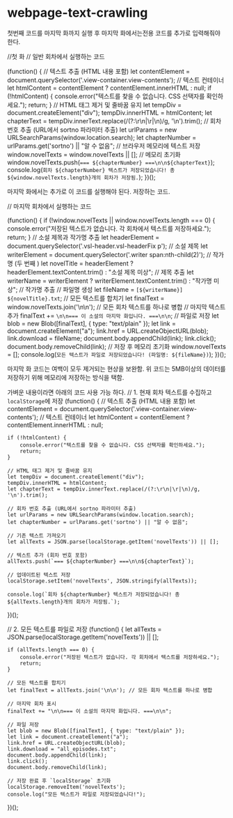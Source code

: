# webpage-text-crawling
 첫번째 코드를 마지막 화까지 실행 후 마지막 화에서는전용 코드를 추가로 입력해줘야 한다.


//첫 화 
// 일반 회차에서 실행하는 코드

(function() {
    // 텍스트 추출 (HTML 내용 포함)
    let contentElement = document.querySelector('.view-container.view-contents'); // 텍스트 컨테이너
    let htmlContent = contentElement ? contentElement.innerHTML : null;
    if (!htmlContent) {
        console.error("텍스트를 찾을 수 없습니다. CSS 선택자를 확인하세요.");
        return;
    }
    // HTML 태그 제거 및 줄바꿈 유지
    let tempDiv = document.createElement("div");
    tempDiv.innerHTML = htmlContent;
    let chapterText = tempDiv.innerText.replace(/(?:\r\n|\r|\n)/g, '\n').trim();
    // 회차 번호 추출 (URL에서 sortno 파라미터 추출)
    let urlParams = new URLSearchParams(window.location.search);
    let chapterNumber = urlParams.get('sortno') || "알 수 없음";
    // 브라우저 메모리에 텍스트 저장
    window.novelTexts = window.novelTexts || []; // 메모리 초기화
    window.novelTexts.push(`=== ${chapterNumber} ===\n\n${chapterText}`);
    console.log(`회차 ${chapterNumber} 텍스트가 저장되었습니다! 총 ${window.novelTexts.length}개의 회차가 저장됨.`);
})();



마지막 화에서는 추가로 이 코드를 실행해야 된다.
저장하는 코드.

// 마지막 회차에서 실행하는 코드

(function() {
    if (!window.novelTexts || window.novelTexts.length === 0) {
        console.error("저장된 텍스트가 없습니다. 각 회차에서 텍스트를 저장하세요.");
        return;
    }
    // 소설 제목과 작가명 추출
    let headerElement = document.querySelector('.vsl-header.vsl-headerFix p'); // 소설 제목
    let writerElement = document.querySelector('.writer span:nth-child(2)'); // 작가명 (두 번째 <span>)
    let novelTitle = headerElement ? headerElement.textContent.trim() : "소설 제목 미상"; // 제목 추출
    let writerName = writerElement ? writerElement.textContent.trim() : "작가명 미상"; // 작가명 추출
    // 파일명 생성
    let fileName = `[${writerName}] ${novelTitle}.txt`;
    // 모든 텍스트를 합치기
    let finalText = window.novelTexts.join('\n\n'); // 모든 회차 텍스트를 하나로 병합
    // 마지막 텍스트 추가
    finalText += `\n\n=== 이 소설의 마지막 화입니다. ===\n\n`;
    // 파일로 저장
    let blob = new Blob([finalText], { type: "text/plain" });
    let link = document.createElement("a");
    link.href = URL.createObjectURL(blob);
    link.download = fileName;
    document.body.appendChild(link);
    link.click();
    document.body.removeChild(link);
    // 저장 후 메모리 초기화
    window.novelTexts = [];
    console.log(`모든 텍스트가 파일로 저장되었습니다! (파일명: ${fileName})`);
})();

마지막 화 코드는 여백이 모두 제거되는 현상을 보완함.
위 코드는 5MB이상의 데이터를 저장하기 위해 메모리에 저장하는 방식을 택함.

가벼운 내용이라면 아래의 코드 사용 가능 하다.
// 1. 현재 회차 텍스트를 수집하고 `localStorage`에 저장
(function() {
    // 텍스트 추출 (HTML 내용 포함)
    let contentElement = document.querySelector('.view-container.view-contents'); // 텍스트 컨테이너
    let htmlContent = contentElement ? contentElement.innerHTML : null;

    if (!htmlContent) {
        console.error("텍스트를 찾을 수 없습니다. CSS 선택자를 확인하세요.");
        return;
    }

    // HTML 태그 제거 및 줄바꿈 유지
    let tempDiv = document.createElement("div");
    tempDiv.innerHTML = htmlContent;
    let chapterText = tempDiv.innerText.replace(/(?:\r\n|\r|\n)/g, '\n').trim();

    // 회차 번호 추출 (URL에서 sortno 파라미터 추출)
    let urlParams = new URLSearchParams(window.location.search);
    let chapterNumber = urlParams.get('sortno') || "알 수 없음";

    // 기존 텍스트 가져오기
    let allTexts = JSON.parse(localStorage.getItem('novelTexts')) || [];

    // 텍스트 추가 (회차 번호 포함)
    allTexts.push(`=== ${chapterNumber} ===\n\n${chapterText}`);

    // 업데이트된 텍스트 저장
    localStorage.setItem('novelTexts', JSON.stringify(allTexts));

    console.log(`회차 ${chapterNumber} 텍스트가 저장되었습니다! 총 ${allTexts.length}개의 회차가 저장됨.`);
})();

// 2. 모든 텍스트를 파일로 저장
(function() {
    let allTexts = JSON.parse(localStorage.getItem('novelTexts')) || [];

    if (allTexts.length === 0) {
        console.error("저장된 텍스트가 없습니다. 각 회차에서 텍스트를 저장하세요.");
        return;
    }

    // 모든 텍스트를 합치기
    let finalText = allTexts.join('\n\n'); // 모든 회차 텍스트를 하나로 병합

    // 마지막 회차 표시
    finalText += "\n\n=== 이 소설의 마지막 화입니다. ===\n\n";

    // 파일 저장
    let blob = new Blob([finalText], { type: "text/plain" });
    let link = document.createElement("a");
    link.href = URL.createObjectURL(blob);
    link.download = "all_episodes.txt";
    document.body.appendChild(link);
    link.click();
    document.body.removeChild(link);

    // 저장 완료 후 `localStorage` 초기화
    localStorage.removeItem('novelTexts');
    console.log("모든 텍스트가 파일로 저장되었습니다!");
})();
